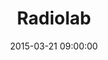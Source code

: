 ---
title:  "Radiolab"
date:   2015-03-21 09:00:00
categories: podcasts
book-author: "Jad Abumrad and Robert Krulwich"
cover-image: http://a2.mzstatic.com/us/r30/Music6/v4/51/14/74/511474f5-aafa-d553-36d9-2fa857bc65c4/cover170x170.jpeg
buy-link: https://itunes.apple.com/us/podcast/radiolab/id152249110?mt=2
layout: "library-page"

---